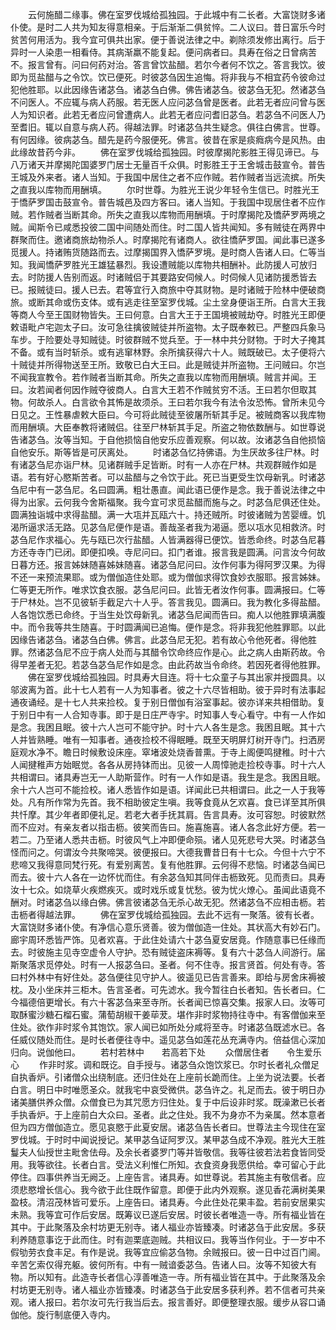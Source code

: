 <!-- { "loadSidebar": true } -->
　　云何施醋二缘事。佛在室罗伐城给孤独园。于此城中有二长者。大富饶财多诸仆使。是时二人共为知友得意相亲。于后渐渐二俱贫悴。二人议曰。昔日富乐今时贫苦何用活为。我今宜可俱共出家。便于善说法律之中。剃除须发修出离行。后于异时一人染患一相看侍。其病渐羸不能复起。便问病者曰。具寿在俗之日曾病苦不。报言曾有。问曰何药对治。答言曾饮盐醋。若尔今者何不饮之。答言我饮。彼即为觅盐醋与之令饮。饮已便死。时彼苾刍因生追悔。将非我与不相宜药令彼命过犯他胜耶。以此因缘告诸苾刍。诸苾刍白佛。佛告诸苾刍。彼苾刍无犯。然诸苾刍不问医人。不应辄与病人药服。若无医人应问苾刍曾是医者。此若无者应问曾与医人为知识者。此若无者应问曾遭病人。此若无者应问耆旧苾刍。若苾刍不问医人乃至耆旧。辄以自意与病人药。得越法罪。时诸苾刍共生疑念。俱往白佛言。世尊。有何因缘。彼病苾刍。醋先是药今服便死。佛言。彼昔在家是痰癊病今是风热。由此缘故昔药今非。
　　佛在室罗伐城给孤独园。时彼摩揭陀影胜王得见谛已。与八万诸天并摩揭陀国婆罗门居士无量百千众俱。时影胜王于王舍城击鼓宣令。普告王城及外来者。诸人当知。于我国中居住之者不应作贼。若作贼者当远流摈。所失之直我以库物而用酬填。
　　尔时世尊。为胜光王说少年轻令生信已。时胜光王于憍萨罗国击鼓宣令。普告城邑及四方客曰。诸人当知。于我国中现居住者不应作贼。若作贼者当断其命。所失之直我以库物而用酬填。于时摩揭陀及憍萨罗两境之贼。闻斯令已咸悉投彼二国中间随处而住。时二国人皆共闻知。多有贼徒在两界中群聚而住。邀诸商旅劫物杀人。时摩揭陀有诸商人。欲往憍萨罗国。闻此事已遂多觅援人。持诸贿货随路而去。过摩揭国界入憍萨罗境。是时商人告诸人曰。仁等当知。我闻憍萨罗胜光王雄猛暴烈。我设遭贼能以库物共相酬补。此防援人可放归去。时防援人告别而返。时诸贼侣于其要路安伺候人。时伺候人见诸防援悉皆去已。报贼徒曰。援人已去。君等宜行入商旅中夺其财物。是时诸贼于险林中便破商旅。或断其命或伤支体。或有逃走往至室罗伐城。尘土坌身便诣王所。白言大王我等商人今至王国财物皆失。王曰何意。白言大王于王国境被贼劫夺。时胜光王即便敕语毗卢宅迦太子曰。汝可急往擒彼贼徒并所盗物。太子既奉敕已。严整四兵象马车步。于险要处寻知贼徒。时彼群贼不觉兵至。于一林中共分财物。于时大子掩其不备。或有当时斩杀。或有逃窜林野。余所擒获得六十人。贼既破已。太子便将六十贼徒并所得物送至王所。致敬已白大王曰。此是贼徒并所盗物。王问贼曰。尔岂不闻我宣教令。若作贼者当断其命。所失之直我以库物而用酬填。贼言并闻。王曰。汝若闻者何因作贼夺彼商人。白言大王若不作贼贫穷不活。王曰若尔但取其物。何故杀人。白言欲令其怖是故须杀。王曰若尔我今有法令汝恐怖。曾所未见今日见之。王性暴虐敕大臣曰。今可将此贼徒至彼屠所斩其手足。被贼商客以我库物而用酬填。大臣奉教将诸贼侣。往至尸林斩其手足。所盗之物依数酬与。如世尊说告诸苾刍。汝等当知。于自他损恼自他安乐应善观察。何以故。汝诸苾刍自他损恼自他安乐。斯等皆是可厌离处。
　　时诸苾刍忆持佛语。为生厌故多往尸林。时有诸苾刍尼亦诣尸林。见诸群贼手足皆断。时有一人亦在尸林。共观群贼作如是语。若有好心愍斯苦者。可以盐醋与之令饮于此。死已当更受生饮母新乳。时诸苾刍尼中有一苾刍尼。名曰圆满。粗壮愚直。闻此语已便作是念。我于善说法律之中得为出家。云何我今舍斯福聚。我今宜可求觅盐醋而施与之。时苾刍尼俱还住处。圆满独诣城中求得盐醋。满一大瓨并瓦瓯六十。持还贼所。时彼诸贼为苦婴缠。饥渴所逼求活无路。见苾刍尼便作是语。善哉圣者我为渴逼。愿以瓨水见相救济。时苾刍尼作求福心。先与瓯已次行盐醋。人皆满器得已便饮。皆悉命终。时苾刍尼暮方还寺寺门已闭。即便扣唤。寺尼问曰。扣门者谁。报言我是圆满。问言汝今何故日暮方还。报言姊妹随喜姊妹随喜。诸苾刍尼问曰。汝作何事为得阿罗汉果。为得不还一来预流果耶。或为僧伽造住处耶。或为僧伽求得饮食妙衣服耶。报言姊妹。仁等更无所作。唯求饮食衣服。苾刍尼问曰。此皆无者汝作何事。圆满报曰。仁等于尸林处。岂不见彼斩手截足六十人乎。答言我见。圆满曰。我为教化多得盐醋。人各饱饮悉已命终。于当生处饮母新乳。诸苾刍尼闻而告曰。痴人以他胜罪填满腹中。而令我等共生随喜。于时圆满闻已追悔。便作是念。将非我犯他胜罪耶。以此因缘告诸苾刍。诸苾刍白佛。佛言。此苾刍尼无犯。若有故心令他死者。得他胜罪。然诸苾刍尼不应于病人处而与其醋令饮命终应作是心。此之病人由斯药故。令得早差者无犯。若苾刍苾刍尼作如是念。由此药故当令命终。若因死者得他胜罪。
　　佛在室罗伐城给孤独园。时具寿大目连。将十七众童子与其出家并授圆具。以邬波离为首。此十七人若有一人为知事者。彼之十六尽皆相助。彼于异时有法事起通夜诵经。是十七人共来捡校。复于别日僧伽有浴室事起。彼亦详来共相借助。复于别日中有一人合知寺事。即于是日庄严寺宇。时知事人专心看守。中有一人作如是念。我困且眠。彼十六人岂可不能守护。时十六人各生是念。我困且眠。其十六人并皆熟睡。唯有一知事者。通夜捡校不得眠睡。既至天明屏灯树开寺门。扫洒房庭观水净不。瞻日时候敷设床座。窣堵波处烧香普熏。于寺上阁便鸣揵稚。时十六人闻揵稚声方始眠觉。各各从房持钵而出。见彼一人周慞驰走捡校寺事。时十六人共相谓曰。诸具寿岂无一人助斯营作。时有一人作如是语。我生是念。我困且眠。余十六人岂可不能捡校。诸人悉皆作如是语。详闻此已共相谓曰。此之一人于我等处。凡有所作常为先首。我不相助彼定生嗔。我等食竟从乞欢喜。食已详至其所俱共忏摩。其少年者即便礼足。若老大者手抚其肩。告言具寿。汝可容恕。时彼默然而不应对。有亲友者以指击枥。彼笑而告曰。施喜施喜。诸人各念此好方便。若一若二。乃至诸人悉共击枥。时彼风气上冲即便命殒。诸人见死悲号大哭。时诸苾刍怪而问之。何谓汝今共聚啼哭。彼便报曰。大德我曹昔日有十七众。今但十六宁不悲啼又我得意同梵行死。有爱别离苦。复有他胜罪。云何得不悲恼。时诸苾刍闻已而去。彼十六人各在一边怀忧而住。有余苾刍知其同伴击枥致死。见而责曰。具寿汝十七众。如烧草火疾燃疾灭。或时戏乐或复忧愁。彼为忧火燎心。虽闻此语竟不酬对。时诸苾刍以缘白佛。佛言彼诸苾刍无杀心故无犯。然诸苾刍不应相击枥。若击枥者得越法罪。
　　佛在室罗伐城给孤独园。去此不远有一聚落。彼有长者。大富饶财多诸仆使。有净信心意乐贤善。彼为僧伽造一住处。其状高大有妙石门。廊宇周环悉皆严饰。见者欢喜。于此住处请六十苾刍夏安居竟。作随意事已任缘而去。时彼施主见寺空虚令人守护。恐有贼徒盗床褥等。复有六十苾刍人间游行。届斯聚落求觅停处。时有一人报苾刍曰。圣者。何不住寺。报言贤首。何处有寺。答曰村外林中有好住处。苾刍便往见守护人。彼遥见已告言善来。即给与房舍床褥被枕。及小坐床并三柜木。告言圣者。可先滤水。我今暂往白长者知。告长者曰。仁今福德倍更增长。有六十客苾刍来至寺所。长者闻已惊喜交集。报家人曰。汝等可取酥蜜沙糖石榴石蜜。蒲萄胡椒干姜荜茇。堪作非时浆物持往寺中。有客僧伽来至住处。欲作非时浆令其饱饮。家人闻已如所处分咸将至寺。时诸苾刍既滤水已。各任威仪随处而住。是时长者便往寺中。遥见苾刍如莲花丛充满寺内。倍益信心深加归向。说伽他曰。
　　若村若林中　　若高若下处
　　众僧居住者　　令生爱乐心
　　作非时浆。调和既讫。自手授与。诸苾刍众饱饮浆已。尔时长者礼众僧足自执香炉。引诸僧众出绕制底。还归住处在上座前长跪而住。上坐为说法要。长者白言。明日中时唯愿圣众。就我宅中哀受微供。苾刍许之。礼足而去。彼于明日办诸美膳供养众僧。众僧食已为其咒愿方归住处。复于中后设非时浆。既澡漱已长者手执香炉。于上座前白大众曰。圣者。此之住处。我不为身亦不为亲属。然本意者但为四方僧伽造立。愿见哀愍于此夏安居。诸苾刍告长者曰。世尊法主今现住在室罗伐城。于时时中闻说授记。某甲苾刍证阿罗汉。某甲苾刍成不净观。胜光大王胜鬘夫人仙授世主毗舍佉母。及余长者婆罗门等并皆敬信。我等往彼若法若食皆同受用。我等欲往。长者白言。受法义利惟仁所知。衣食资身我愿供给。幸可留心于此停住。四事供养当无阙乏。上座告言。诸具寿。如世尊说。若其施主有敬信者。应须悲愍增长信心。我今欲于此住既作留意。即便于此内外观察。遂见香花满树美果盈枝。清沼茂林皆可爱乐。上座告曰。诸具寿。今此住处花果丰盈。若前安居果实未熟。我等宜可作后安居。既筹议已遂后安居。时彼长者唯造一寺。所有福业皆在其中。于此聚落及余村坊更无别寺。诸人福业亦皆臻凑。时诸苾刍于此安居。多获利养随意事讫于此而住。时有迦栗底迦贼。共相议曰。我等当作何业。于一岁中不假劬劳衣食丰足。有作是说。我等宜应偷苾刍物。余贼报曰。彼一日中过百门阃。辛苦乞索仅得充躯。彼何所有。中有一贼谙委苾刍。告诸人曰。汝等不知彼大有物。所以知有。此造寺长者信心淳善唯造一寺。所有福业皆在其中。于此聚落及余村坊更无别寺。诸人福业亦皆臻凑。时诸苾刍于此安居多获利养。若不信者可共亲观。诸人报曰。若尔汝可先行我当后去。报言善好。即便整理衣服。缓步从容口诵伽他。旋行制底便入寺内。
